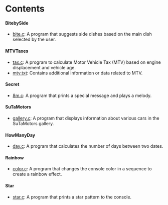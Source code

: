 # **Contents**

#### BitebySide
* [bite.c](BitebySide/bite.c): A program that suggests side dishes based on the main dish selected by the user.

#### MTVTaxes
* [tax.c](MTVTaxes/tax.c): A program to calculate Motor Vehicle Tax (MTV) based on engine displacement and vehicle age.
* [mtv.txt](MTVTaxes/mtv.txt): Contains additional information or data related to MTV.

#### Secret
* [8m.c](Secret/8m.c): A program that prints a special message and plays a melody.

#### SuTaMotors
* [gallery.c](SuTaMotors/gallery.c): A program that displays information about various cars in the SuTaMotors gallery.

#### HowManyDay
* [day.c](HowManyDay/day.c): A program that calculates the number of days between two dates.

#### Rainbow
* [color.c](Rainbow/color.c): A program that changes the console color in a sequence to create a rainbow effect.

#### Star
* [star.c](Star/star.c): A program that prints a star pattern to the console.